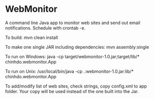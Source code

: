 WebMonitor
==========

A command line Java app to monitor web sites and send out email notifications. Schedule with crontab -e.

To build:
mvn clean install

To make one single JAR including dependencies:
mvn assembly:single

To run on Windows:
java -cp target/webmonitor-1.0.jar;target/lib/* chinhdo.webmonitor.App

To run on Unix:
/usr/local/bin/java -cp .:webmonitor-1.0.jar:lib/* chinhdo.webmonitor.App

To add/modify list of web sites, check strings, copy config.xml to app folder. Your copy will be used instead of the one built into the Jar.

